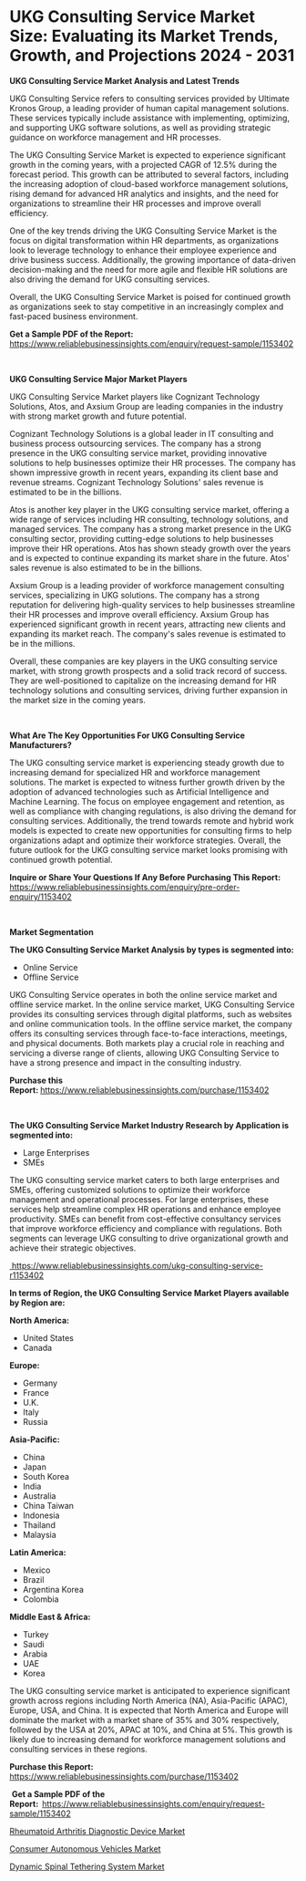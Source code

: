 <p><h1>UKG Consulting Service Market Size: Evaluating its Market Trends, Growth, and Projections 2024 - 2031</h1></p><p><strong>UKG Consulting Service Market Analysis and Latest Trends</strong></p>
<p><p>UKG Consulting Service refers to consulting services provided by Ultimate Kronos Group, a leading provider of human capital management solutions. These services typically include assistance with implementing, optimizing, and supporting UKG software solutions, as well as providing strategic guidance on workforce management and HR processes.</p><p>The UKG Consulting Service Market is expected to experience significant growth in the coming years, with a projected CAGR of 12.5% during the forecast period. This growth can be attributed to several factors, including the increasing adoption of cloud-based workforce management solutions, rising demand for advanced HR analytics and insights, and the need for organizations to streamline their HR processes and improve overall efficiency.</p><p>One of the key trends driving the UKG Consulting Service Market is the focus on digital transformation within HR departments, as organizations look to leverage technology to enhance their employee experience and drive business success. Additionally, the growing importance of data-driven decision-making and the need for more agile and flexible HR solutions are also driving the demand for UKG consulting services.</p><p>Overall, the UKG Consulting Service Market is poised for continued growth as organizations seek to stay competitive in an increasingly complex and fast-paced business environment.</p></p>
<p><strong>Get a Sample PDF of the Report:&nbsp;</strong> <a href="https://www.reliablebusinessinsights.com/enquiry/request-sample/1153402">https://www.reliablebusinessinsights.com/enquiry/request-sample/1153402</a></p>
<p>&nbsp;</p>
<p><strong>UKG Consulting Service Major Market Players</strong></p>
<p><p>UKG Consulting Service Market players like Cognizant Technology Solutions, Atos, and Axsium Group are leading companies in the industry with strong market growth and future potential. </p><p>Cognizant Technology Solutions is a global leader in IT consulting and business process outsourcing services. The company has a strong presence in the UKG consulting service market, providing innovative solutions to help businesses optimize their HR processes. The company has shown impressive growth in recent years, expanding its client base and revenue streams. Cognizant Technology Solutions' sales revenue is estimated to be in the billions.</p><p>Atos is another key player in the UKG consulting service market, offering a wide range of services including HR consulting, technology solutions, and managed services. The company has a strong market presence in the UKG consulting sector, providing cutting-edge solutions to help businesses improve their HR operations. Atos has shown steady growth over the years and is expected to continue expanding its market share in the future. Atos' sales revenue is also estimated to be in the billions.</p><p>Axsium Group is a leading provider of workforce management consulting services, specializing in UKG solutions. The company has a strong reputation for delivering high-quality services to help businesses streamline their HR processes and improve overall efficiency. Axsium Group has experienced significant growth in recent years, attracting new clients and expanding its market reach. The company's sales revenue is estimated to be in the millions.</p><p>Overall, these companies are key players in the UKG consulting service market, with strong growth prospects and a solid track record of success. They are well-positioned to capitalize on the increasing demand for HR technology solutions and consulting services, driving further expansion in the market size in the coming years.</p></p>
<p>&nbsp;</p>
<p><strong>What Are The Key Opportunities For UKG Consulting Service Manufacturers?</strong></p>
<p><p>The UKG consulting service market is experiencing steady growth due to increasing demand for specialized HR and workforce management solutions. The market is expected to witness further growth driven by the adoption of advanced technologies such as Artificial Intelligence and Machine Learning. The focus on employee engagement and retention, as well as compliance with changing regulations, is also driving the demand for consulting services. Additionally, the trend towards remote and hybrid work models is expected to create new opportunities for consulting firms to help organizations adapt and optimize their workforce strategies. Overall, the future outlook for the UKG consulting service market looks promising with continued growth potential.</p></p>
<p><strong>Inquire or Share Your Questions If Any Before Purchasing This Report:</strong> <a href="https://www.reliablebusinessinsights.com/enquiry/pre-order-enquiry/1153402">https://www.reliablebusinessinsights.com/enquiry/pre-order-enquiry/1153402</a></p>
<p>&nbsp;</p>
<p><strong>Market Segmentation</strong></p>
<p><strong>The UKG Consulting Service Market Analysis by types is segmented into:</strong></p>
<p><ul><li>Online Service</li><li>Offline Service</li></ul></p>
<p><p>UKG Consulting Service operates in both the online service market and offline service market. In the online service market, UKG Consulting Service provides its consulting services through digital platforms, such as websites and online communication tools. In the offline service market, the company offers its consulting services through face-to-face interactions, meetings, and physical documents. Both markets play a crucial role in reaching and servicing a diverse range of clients, allowing UKG Consulting Service to have a strong presence and impact in the consulting industry.</p></p>
<p><strong>Purchase this Report:&nbsp;</strong><a href="https://www.reliablebusinessinsights.com/purchase/1153402">https://www.reliablebusinessinsights.com/purchase/1153402</a></p>
<p>&nbsp;</p>
<p><strong>The UKG Consulting Service Market Industry Research by Application is segmented into:</strong></p>
<p><ul><li>Large Enterprises</li><li>SMEs</li></ul></p>
<p><p>The UKG consulting service market caters to both large enterprises and SMEs, offering customized solutions to optimize their workforce management and operational processes. For large enterprises, these services help streamline complex HR operations and enhance employee productivity. SMEs can benefit from cost-effective consultancy services that improve workforce efficiency and compliance with regulations. Both segments can leverage UKG consulting to drive organizational growth and achieve their strategic objectives.</p></p>
<p><a href="https://www.reliablebusinessinsights.com/ukg-consulting-service-r1153402">&nbsp;https://www.reliablebusinessinsights.com/ukg-consulting-service-r1153402</a></p>
<p><strong>In terms of Region, the UKG Consulting Service Market Players available by Region are:</strong></p>
<p>
    <p> <strong> North America: </strong>
        <ul>
            <li>United States</li>
            <li>Canada</li>
        </ul>
        </p> 
    <p> <strong> Europe: </strong>
        <ul>
            <li>Germany</li>
            <li>France</li>
            <li>U.K.</li>
            <li>Italy</li>
            <li>Russia</li>
        </ul>
        </p> 
    <p> <strong> Asia-Pacific: </strong>
        <ul>
            <li>China</li>
            <li>Japan</li>
            <li>South Korea</li>
            <li>India</li>
            <li>Australia</li>
            <li>China Taiwan</li>
            <li>Indonesia</li>
            <li>Thailand</li>
            <li>Malaysia</li>
        </ul>
        </p> 
    <p> <strong> Latin America: </strong>
        <ul>
            <li>Mexico</li>
            <li>Brazil</li>
            <li>Argentina Korea</li>
            <li>Colombia</li>
        </ul>
        </p> 
    <p> <strong> Middle East & Africa: </strong>
        <ul>
            <li>Turkey</li>
            <li>Saudi</li>
            <li>Arabia</li>
            <li>UAE</li>
            <li>Korea</li>
        </ul>
    </p>
    </p>
<p><p>The UKG consulting service market is anticipated to experience significant growth across regions including North America (NA), Asia-Pacific (APAC), Europe, USA, and China. It is expected that North America and Europe will dominate the market with a market share of 35% and 30% respectively, followed by the USA at 20%, APAC at 10%, and China at 5%. This growth is likely due to increasing demand for workforce management solutions and consulting services in these regions.</p></p>
<p><strong>Purchase this Report: </strong><a href="https://www.reliablebusinessinsights.com/purchase/1153402">https://www.reliablebusinessinsights.com/purchase/1153402</a></p>
<p>&nbsp;<strong>Get a Sample PDF of the Report:&nbsp;&nbsp;</strong><a href="https://www.reliablebusinessinsights.com/enquiry/request-sample/1153402">https://www.reliablebusinessinsights.com/enquiry/request-sample/1153402</a></p>
<p><strong></strong></p>
<p><p><a href="https://github.com/bobicer/Market-Research-Report-List-4/blob/main/rheumatoid-arthritis-diagnostic-device-market.md">Rheumatoid Arthritis Diagnostic Device Market</a></p><p><a href="https://github.com/timeliteaut/Market-Research-Report-List-3/blob/main/consumer-autonomous-vehicles-market.md">Consumer Autonomous Vehicles Market</a></p><p><a href="https://github.com/globismark/Market-Research-Report-List-4/blob/main/dynamic-spinal-tethering-system-market.md">Dynamic Spinal Tethering System Market</a></p></p>